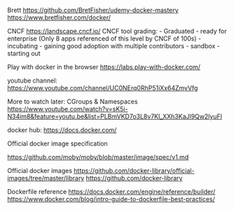 Brett
https://github.com/BretFisher/udemy-docker-mastery
https://www.bretfisher.com/docker/

CNCF
https://landscape.cncf.io/
CNCF tool grading:
    - Graduated - ready for enterprise (Only 8 apps referenced of this level by CNCF of 100s)
    - incubating - gaining good adoption with multiple contributors
    - sandbox - starting out

Play with docker in the browser
https://labs.play-with-docker.com/

youtube channel:
https://www.youtube.com/channel/UC0NErq0RhP51iXx64ZmyVfg

More to watch later:
CGroups & Namespaces
https://www.youtube.com/watch?v=sK5i-N34im8&feature=youtu.be&list=PLBmVKD7o3L8v7Kl_XXh3KaJl9Qw2lyuFl

docker hub:
https://docs.docker.com/

Official docker image specification

https://github.com/moby/moby/blob/master/image/spec/v1.md

Official docker images
https://github.com/docker-library/official-images/tree/master/library
https://github.com/docker-library

Dockerfile reference
https://docs.docker.com/engine/reference/builder/
https://www.docker.com/blog/intro-guide-to-dockerfile-best-practices/
